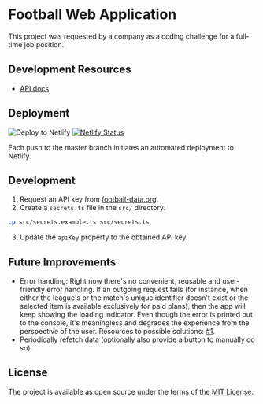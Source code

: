 # Football Web Application

This project was requested by a company as a coding challenge for a full-time job position.

## Development Resources
- [API docs](https://www.football-data.org/documentation/api)

## Deployment

![Deploy to Netlify](https://github.com/gomorizsolt/angular-football-web-application/workflows/CI/badge.svg) [![Netlify Status](https://api.netlify.com/api/v1/badges/0e5094be-5fe4-4fd3-be7a-7c647f71a82a/deploy-status)](https://app.netlify.com/sites/competent-sammet-ef70a6/deploys)

Each push to the master branch initiates an automated deployment to Netlify.

## Development

1. Request an API key from [football-data.org](https://www.football-data.org/).
2. Create a `secrets.ts` file in the `src/` directory:

```sh
cp src/secrets.example.ts src/secrets.ts
```

3. Update the `apiKey` property to the obtained API key.

## Future Improvements

- Error handling: Right now there's no convenient, reusable and user-friendly error handling. If an outgoing request fails (for instance, when either the league's or the match's unique identifier doesn't exist or the selected item is available exclusively for paid plans), then the app will keep showing the loading indicator. Even though the error is printed out to the console, it's meaningless and degrades the experience from the perspective of the user. Resources to possible solutions: [#1](https://sebastian-holstein.de/post/error-handling-angular-async-pipe/).
- Periodically refetch data (optionally also provide a button to manually do so).

## License

The project is available as open source under the terms of the [MIT License](http://opensource.org/licenses/MIT).
